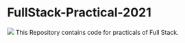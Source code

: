 # FullStack-Practical-2021
<img src="https://www.google.com/imgres?imgurl=https%3A%2F%2Fupload.wikimedia.org%2Fwikipedia%2Fen%2F4%2F42%2FGLA_University_logo.png&imgrefurl=https%3A%2F%2Fen.wikipedia.org%2Fwiki%2FGLA_University&tbnid=b47cQyPQKha7CM&vet=12ahUKEwiM_uu5jcTyAhWsAbcAHe9TBxwQMygAegUIARCuAQ..i&docid=V3E_uQIFLfVGOM&w=300&h=291&q=gla%20logo&ved=2ahUKEwiM_uu5jcTyAhWsAbcAHe9TBxwQMygAegUIARCuAQ">
This Repository contains code for practicals of Full Stack. 
